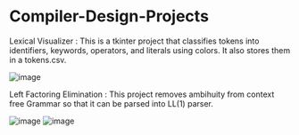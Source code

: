 # Compiler-Design-Projects

Lexical Visualizer : This is a tkinter project that classifies tokens into identifiers, keywords, operators, and literals using colors. It also stores them in a tokens.csv.

![image](https://github.com/user-attachments/assets/5794e8a5-84c3-41f9-ae6c-bf5ca37ea9bc)

Left Factoring Elimination : This project removes ambihuity from context free Grammar so that it can be parsed into LL(1) parser.

![image](https://github.com/user-attachments/assets/1974723e-f202-4ba4-a08b-34909f4112ee)
![image](https://github.com/user-attachments/assets/683ac5b0-6eac-4fac-873f-f5778031fffc)
